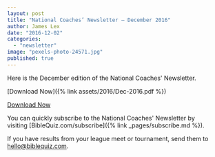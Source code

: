 ```yaml
---
layout: post
title: "National Coaches’ Newsletter – December 2016"
author: James Lex
date: "2016-12-02"
categories: 
  - "newsletter"
image: "pexels-photo-24571.jpg"
published: true
---
```


Here is the December edition of the National Coaches' Newsletter.

[Download Now]({% link assets/2016/Dec-2016.pdf %})

<a href="{% link assets/2016/Dec-2016.pdf %}" class="button is-primary">Download Now</a>

You can quickly subscribe to the National Coaches' Newsletter by visiting [BibleQuiz.com/subscribe]({% link _pages/subscribe.md %}).

If you have results from your league meet or tournament, send them to [hello@biblequiz.com](mailto:hello@biblequiz.com).
